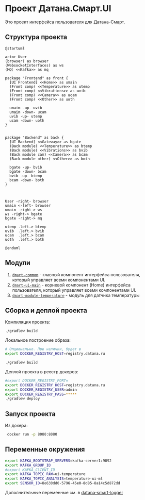 # Проект Датана.Смарт.UI

Это проект интерфейса пользователя для Датана-Смарт.

## Структура проекта

```plantuml
@startuml

actor User
(browser) as browser
(WebsocketInterfaces) as ws
(MQ) <<Kafka>> as mq

package "Frontend" as front {
  [UI Frontend] <<Home>> as umain
  (Front comp) <<Temperature>> as utemp
  (Front comp) <<Vibrations>> as uvib
  (Front comp) <<Camera>> as ucam
  (Front comp) <<Other>> as uoth

  umain -up- uvib
  umain -down- ucam
  uvib -up- utemp
  ucam -down- uoth
}


package "Backend" as back {
  [UI Backend] <<Gateway>> as bgate
  (Back module) <<Temperature>> as btemp
  (Back module) <<Vibrations>> as bvib
  (Back module cam) <<Camera>> as bcam
  (Back module other) <<Other>> as both

  bgate -up- bvib
  bgate -down- bcam
  bvib -up- btemp
  bcam -down- both
}



User -right- browser
umain <-left- browser
umain -right-> ws
ws -right-> bgate
bgate -right-> mq

utemp .left.> btemp
uvib  .left.> bvib
ucam  .left.> bcam
uoth  .left.> both

@enduml
```

## Модули

1. [`dmart-common`](dsmart-common/README.md) - главный компонент интерфейса пользователя, который управляет всеми 
компонентами UI.
1. [`dmart-ui-main`](dsmart-ui-main/README.md) - корневой компонент (Home) интерфейса пользователя, который управляет всеми 
компонентами UI.
1. [`dmart-module-temperature`](dsmart-module-temperature/README.md) - модуль для датчика температуры

## Сборка и деплой проекта

Компиляция проекта:
```bash
./gradlew build
```

Локальное построение образа:
```bash
# Опционально. При наличии, будет в 
export DOCKER_REGISTRY_HOST=registry.datana.ru

./gradlew build
```

Деплой проекта в реестр докеров:
```bash
#export DOCKER_REGISTRY_PORT=
export DOCKER_REGISTRY_HOST=registry.datana.ru
export DOCKER_REGISTRY_USER=admin
export DOCKER_REGISTRY_PASS=*****
./gradlew deploy
```

## Запуск проекта

Из докера:
```bash
 docker run -p 8080:8080
```

## Переменные окружения

```bash
export KAFKA_BOOTSTRAP_SERVERS=kafka-server1:9092
export KAFKA_GROUP_ID
#export KAFKA_CLIENT_ID
export KAFKA_TOPIC_RAW=ui-temperature
export KAFKA_TOPIC_ANALYSIS=temperature-ui-ml
export SENSOR_ID=8e630dd0-5796-45e0-8d85-8a14c5d872dd
```
Дополнительные переменные см. в [datana-smart-logger](https://gitlab.dds.lanit.ru/datana_smart/datana-smart-common/datana-smart-logging#%D0%BF%D0%B5%D1%80%D0%B5%D0%BC%D0%B5%D0%BD%D0%BD%D1%8B%D0%B5-%D0%BE%D0%BA%D1%80%D1%83%D0%B6%D0%B5%D0%BD%D0%B8%D1%8F-%D1%84%D0%B0%D0%B9%D0%BB%D0%B0-logbackxml)

